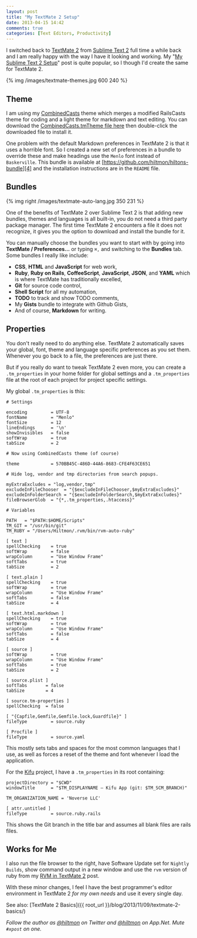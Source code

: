 ```yaml
---
layout: post
title: "My TextMate 2 Setup"
date: 2013-04-15 14:42
comments: true
categories: [Text Editors, Productivity]
---
```


I switched back to [TextMate 2][github] from [Sublime Text 2][sublimetext] full time a while back and I am really happy with the way I have it looking and working. My "[My Sublime Text 2 Setup][1]" post is quite popular, so I though I'd create the same for TextMate 2.

{% img /images/textmate-themes.jpg 600 240 %}

<!--more-->

## Theme

I am using my [CombinedCasts][2] theme which merges a modified RailsCasts theme for coding and a light theme for markdown and text editing. You can download the [CombinedCasts.tmTheme file here][3] then double-click the downloaded file to install it.

One problem with the default Markdown preferences in TextMate 2 is that it uses a horrible font. So I created a new set of preferences in a bundle to override these and make headings use the `Menlo` font instead of `Baskerville`. This bundle is available at [https://github.com/hiltmon/hiltons-bundle][4] and the installation instructions are in the `README` file.

## Bundles

{% img right /images/textmate-auto-lang.jpg 350 231 %}

One of the benefits of TextMate 2 over Sublime Text 2 is that adding new bundles, themes and languages is all built-in, you do not need a third party package manager. The first time TextMate 2 encounters a file it does not recognize, it gives you the option to download and install the bundle for it.

You can manually choose the bundles you want to start with by going into **TextMate / Preferences…** or typing `⌘,` and switching to the **Bundles** tab. Some bundles I really like include:

- **CSS**, **HTML** and **JavaScript** for web work,
- **Ruby**, **Ruby on Rails**, **CoffeeScript**, **JavaScript**, **JSON**, and **YAML** which is where TextMate has traditionally excelled,
- **Git** for source code control,
- **Shell Script** for all my automation,
- **TODO** to track and show TODO comments,
- My **Gists** bundle to integrate with Github Gists,
- And of course, **Markdown** for writing.

## Properties

You don't really need to do anything else. TextMate 2 automatically saves your global, font, theme and language specific preferences as you set them. Whenever you go back to a file, the preferences are just there.

But if you really do want to tweak TextMate 2 even more, you can create a `.tm_properties` in your home folder for global settings and a `.tm_properties` file at the root of each project for project specific settings.

My global `.tm_properties` is this:

```
# Settings

encoding         = UTF-8
fontName         = "Menlo"
fontSize         = 12
lineEndings      = '\n'
showInvisibles   = false
softWrap         = true
tabSize          = 2

# Now using CombinedCasts theme (of course)

theme            = 570BB45C-486D-44A6-8683-CFE4F63CE651

# Hide log, vendor and tmp directories from search popups.

myExtraExcludes = "log,vendor,tmp"
excludeInFileChooser  = "{$excludeInFileChooser,$myExtraExcludes}" 
excludeInFolderSearch = "{$excludeInFolderSearch,$myExtraExcludes}" 
fileBrowserGlob  = "{*,.tm_properties,.htaccess}"

# Variables

PATH   = "$PATH:$HOME/Scripts"
TM_GIT = "/usr/bin/git"
TM_RUBY = "/Users/Hiltmon/.rvm/bin/rvm-auto-ruby"

[ text ]
spellChecking    = true
softWrap         = false
wrapColumn       = "Use Window Frame"
softTabs         = true
tabSize          = 2

[ text.plain ]
spellChecking    = true
softWrap         = true
wrapColumn       = "Use Window Frame"
softTabs         = false
tabSize          = 4

[ text.html.markdown ]
spellChecking    = true
softWrap         = true
wrapColumn       = "Use Window Frame"
softTabs         = false
tabSize          = 4

[ source ]
softWrap         = true
wrapColumn       = "Use Window Frame"
softTabs         = true
tabSize          = 2

[ source.plist ]
softTabs       = false
tabSize        = 4

[ source.tm-properties ]
spellChecking  = false

[ "{Capfile,Gemfile,Gemfile.lock,Guardfile}" ]
fileType         = source.ruby

[ Procfile ]
fileType         = source.yaml
```

This mostly sets tabs and spaces for the most common languages that I use, as well as forces a reset of the theme and font whenever I load the application.

For the [Kifu][kifuapp] project, I have a `.tm_properties` in its root containing:

```
projectDirectory = "$CWD"
windowTitle      = "$TM_DISPLAYNAME — Kifu App (git: $TM_SCM_BRANCH)"

TM_ORGANIZATION_NAME = 'Noverse LLC'

[ attr.untitled ]
fileType         = source.ruby.rails
```

This shows the Git branch in the title bar and assumes all blank files are rails files.

## Works for Me

I also run the file browser to the right, have Software Update set for `Nightly Builds`, show command output in a new window and use the `rvm` version of ruby from my [RVM in TextMate 2][5] post.

With these minor changes, I feel I have the best programmer's editor environment in TextMate 2 *for my own needs* and use it every single day.

See also: [TextMate 2 Basics]({{ root_url }}/blog/2013/11/09/textmate-2-basics/)

*Follow the author as [@hiltmon][twitter] on Twitter and [@hiltmon][app] on App.Net. Mute `#xpost` on one.*

[1]:	http://hiltmon.com/blog/2012/08/14/my-sublime-text-2-setup/
[2]:	http://hiltmon.com/blog/2013/02/22/multiple-themes-in-textmate-2/
[3]:	http://hiltmon.com/files/CombinedCasts.tmTheme
[4]:	https://github.com/hiltmon/hiltons-bundle
[5]:	http://hiltmon.com/blog/2013/01/16/rvm-in-textmate-2/

[app]: http://alpha.app.net/hiltmon
[github]: https://github.com/textmate/textmate
[kifuapp]: http://www.kifuapp.com
[sublimetext]: http://www.sublimetext.com/2
[twitter]: http://twitter.com/hiltmon